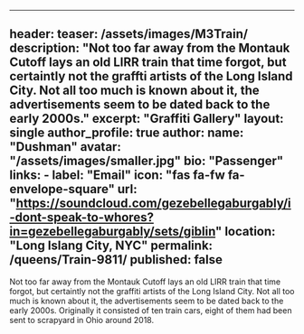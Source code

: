  ---
header:
  teaser: /assets/images/M3Train/
description: "Not too far away from the Montauk Cutoff lays an old LIRR train that time forgot, but certaintly not the graffti artists of the Long Island City. Not all too much is known about it, the advertisements seem to be dated back to the early 2000s."
excerpt: "Graffiti Gallery"
layout: single
author_profile: true
author:
  name: "Dushman"
  avatar: "/assets/images/smaller.jpg"
  bio: "Passenger"
  links:
    - label: "Email"
      icon: "fas fa-fw fa-envelope-square"
      url: "https://soundcloud.com/gezebellegaburgably/i-dont-speak-to-whores?in=gezebellegaburgably/sets/giblin"
  location: "Long Islang City, NYC"
permalink: /queens/Train-9811/
published: false
---
 
 
 Not too far away from the Montauk Cutoff lays an old LIRR train that time forgot, but certaintly not the graffiti artists of the Long Island City. Not all too much is known about it, the advertisements seem to be dated back to the early 2000s. Originally it consisted of ten train cars, eight of them had been sent to scrapyard in Ohio around 2018. 
